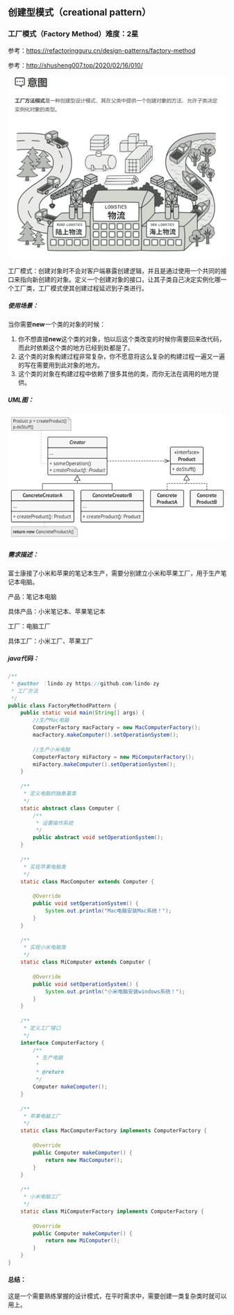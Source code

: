 ## 创建型模式（creational pattern）

### 工厂模式（Factory Method）难度：2星

参考：https://refactoringguru.cn/design-patterns/factory-method

参考：http://shusheng007.top/2020/02/16/010/

![Image text](https://raw.githubusercontent.com/lindo-zy/CodeZero/main/docs/%E8%AE%BE%E8%AE%A1%E6%A8%A1%E5%BC%8F/%E5%B7%A5%E5%8E%82%E6%96%B9%E6%B3%95/%E7%A4%BA%E6%84%8F%E5%9B%BE.png)

工厂模式：创建对象时不会对客户端暴露创建逻辑，并且是通过使用一个共同的接口来指向新创建的对象。定义一个创建对象的接口，让其子类自己决定实例化哪一个工厂类，工厂模式使其创建过程延迟到子类进行。

##### 使用场景：

当你需要**new**一个类的对象的时候：

1. 你不想直接**new**这个类的对象，怕以后这个类改变的时候你需要回来改代码，而此时依赖这个类的地方已经到处都是了。
2. 这个类的对象构建过程非常复杂，你不愿意将这么复杂的构建过程一遍又一遍的写在需要用到此对象的地方。
3. 这个类的对象在构建过程中依赖了很多其他的类，而你无法在调用的地方提供。



##### UML图：

![工厂方法模式结构](https://raw.githubusercontent.com/lindo-zy/CodeZero/main/docs/%E8%AE%BE%E8%AE%A1%E6%A8%A1%E5%BC%8F/%E5%B7%A5%E5%8E%82%E6%96%B9%E6%B3%95/uml%E5%9B%BE.png)



##### 需求描述：

富士康接了小米和苹果的笔记本生产，需要分别建立小米和苹果工厂，用于生产笔记本电脑。

产品：笔记本电脑

具体产品：小米笔记本、苹果笔记本

工厂：电脑工厂

具体工厂：小米工厂、苹果工厂



##### java代码：

```java
/**
 * @author ：lindo-zy https://github.com/lindo-zy
 * 工厂方法
 */
public class FactoryMethodPattern {
    public static void main(String[] args) {
        //生产Mac电脑
        ComputerFactory macFactory = new MacComputerFactory();
        macFactory.makeComputer().setOperationSystem();

        //生产小米电脑
        ComputerFactory miFactory = new MiComputerFactory();
        miFactory.makeComputer().setOperationSystem();
    }

    /**
     * 定义电脑的抽象基类
     */
    static abstract class Computer {
        /**
         * 设置操作系统
         */
        public abstract void setOperationSystem();
    }

    /**
     * 实现苹果电脑类
     */
    static class MacComputer extends Computer {

        @Override
        public void setOperationSystem() {
            System.out.println("Mac电脑安装Mac系统！");
        }
    }

    /**
     * 实现小米电脑类
     */
    static class MiComputer extends Computer {

        @Override
        public void setOperationSystem() {
            System.out.println("小米电脑安装windows系统！");
        }
    }

    /**
     * 定义工厂接口
     */
    interface ComputerFactory {
        /**
         * 生产电脑
         *
         * @return
         */
        Computer makeComputer();
    }

    /**
     * 苹果电脑工厂
     */
    static class MacComputerFactory implements ComputerFactory {

        @Override
        public Computer makeComputer() {
            return new MacComputer();
        }
    }

    /**
     * 小米电脑工厂
     */
    static class MiComputerFactory implements ComputerFactory {

        @Override
        public Computer makeComputer() {
            return new MiComputer();
        }
    }
}

```



#### 总结：

这是一个需要熟练掌握的设计模式，在平时需求中，需要创建一类复杂类时就可以用上。